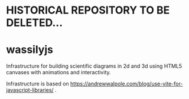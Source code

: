 # HISTORICAL REPOSITORY TO BE DELETED...

# wassilyjs
Infrastructure for building scientific diagrams in 2d and 3d using HTML5 canvases with animations and interactivity.

Infrastructure is based on https://andrewwalpole.com/blog/use-vite-for-javascript-libraries/ .
